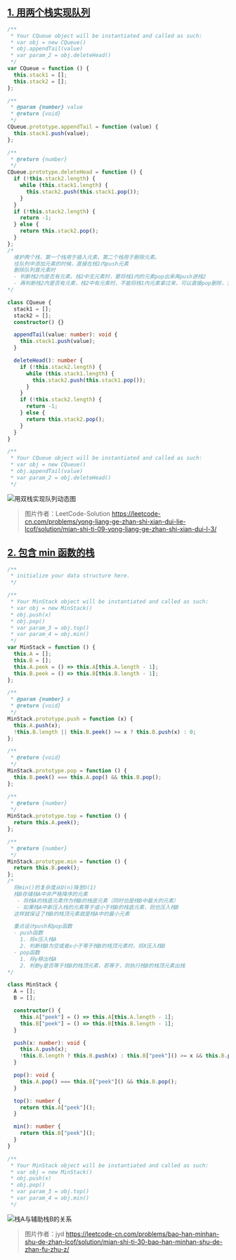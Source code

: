 ## [1. 用两个栈实现队列](https://leetcode-cn.com/problems/yong-liang-ge-zhan-shi-xian-dui-lie-lcof/)

```javascript
/**
 * Your CQueue object will be instantiated and called as such:
 * var obj = new CQueue()
 * obj.appendTail(value)
 * var param_2 = obj.deleteHead()
 */
var CQueue = function () {
  this.stack1 = [];
  this.stack2 = [];
};

/**
 * @param {number} value
 * @return {void}
 */
CQueue.prototype.appendTail = function (value) {
  this.stack1.push(value);
};

/**
 * @return {number}
 */
CQueue.prototype.deleteHead = function () {
  if (!this.stack2.length) {
    while (this.stack1.length) {
      this.stack2.push(this.stack1.pop());
    }
  }
  if (!this.stack2.length) {
    return -1;
  } else {
    return this.stack2.pop();
  }
};
/* 
  维护两个栈，第一个栈用于插入元素，第二个栈用于删除元素。
  往队列中添加元素的时候，直接在栈1内push元素
  删除队列首元素时
  - 判断栈2内是否有元素，栈2中无元素时，要将栈1内的元素pop出来再push进栈2
  - 再判断栈2内是否有元素，栈2中有元素时，不能将栈1内元素拿过来，可以直接pop删除，无元素时返回-1
*/
```

```typescript
class CQueue {
  stack1 = [];
  stack2 = [];
  constructor() {}

  appendTail(value: number): void {
    this.stack1.push(value);
  }

  deleteHead(): number {
    if (!this.stack2.length) {
      while (this.stack1.length) {
        this.stack2.push(this.stack1.pop());
      }
    }
    if (!this.stack2.length) {
      return -1;
    } else {
      return this.stack2.pop();
    }
  }
}

/**
 * Your CQueue object will be instantiated and called as such:
 * var obj = new CQueue()
 * obj.appendTail(value)
 * var param_2 = obj.deleteHead()
 */
```

![用双栈实现队列动态图](https://assets.leetcode-cn.com/solution-static/jianzhi_09/jianzhi_9.gif)

> 图片作者：LeetCode-Solution https://leetcode-cn.com/problems/yong-liang-ge-zhan-shi-xian-dui-lie-lcof/solution/mian-shi-ti-09-yong-liang-ge-zhan-shi-xian-dui-l-3/

## [2. 包含 min 函数的栈](https://leetcode-cn.com/problems/bao-han-minhan-shu-de-zhan-lcof/)

```javascript
/**
 * initialize your data structure here.
 */

/**
 * Your MinStack object will be instantiated and called as such:
 * var obj = new MinStack()
 * obj.push(x)
 * obj.pop()
 * var param_3 = obj.top()
 * var param_4 = obj.min()
 */
var MinStack = function () {
  this.A = [];
  this.B = [];
  this.A.peek = () => this.A[this.A.length - 1];
  this.B.peek = () => this.B[this.B.length - 1];
};

/**
 * @param {number} x
 * @return {void}
 */
MinStack.prototype.push = function (x) {
  this.A.push(x);
  !this.B.length || this.B.peek() >= x ? this.B.push(x) : 0;
};

/**
 * @return {void}
 */
MinStack.prototype.pop = function () {
  this.B.peek() === this.A.pop() && this.B.pop();
};

/**
 * @return {number}
 */
MinStack.prototype.top = function () {
  return this.A.peek();
};

/**
 * @return {number}
 */
MinStack.prototype.min = function () {
  return this.B.peek();
};
/* 
  将min()的复杂度从O(n)降至O(1)
  栈B存储栈A中非严格降序的元素
   - 将栈A的栈底元素作为栈B的栈底元素（同时也是栈B中最大的元素）
   - 如果栈A中新压入栈的元素等于或小于栈B的栈底元素，则也压入栈B
  这样就保证了栈B的栈顶元素就是栈A中的最小元素

  重点设计push和pop函数
  - push函数
    1. 将x压入栈A
    2. 判断栈B为空或者x小于等于栈B的栈顶元素时，将X压入栈B
  - pop函数
    1. 将y移出栈A
    2. 判断y是否等于栈B的栈顶元素，若等于，则执行栈B的栈顶元素出栈
*/
```

```typescript
class MinStack {
  A = [];
  B = [];

  constructor() {
    this.A["peek"] = () => this.A[this.A.length - 1];
    this.B["peek"] = () => this.B[this.B.length - 1];
  }

  push(x: number): void {
    this.A.push(x);
    !this.B.length ? this.B.push(x) : this.B["peek"]() >= x && this.B.push(x);
  }

  pop(): void {
    this.A.pop() === this.B["peek"]() && this.B.pop();
  }

  top(): number {
    return this.A["peek"]();
  }

  min(): number {
    return this.B["peek"]();
  }
}

/**
 * Your MinStack object will be instantiated and called as such:
 * var obj = new MinStack()
 * obj.push(x)
 * obj.pop()
 * var param_3 = obj.top()
 * var param_4 = obj.min()
 */
```

![栈A与辅助栈B的关系](https://pic.leetcode-cn.com/f31f4b7f5e91d46ea610b6685c593e12bf798a9b8336b0560b6b520956dd5272-Picture1.png)

> 图片作者：jyd https://leetcode-cn.com/problems/bao-han-minhan-shu-de-zhan-lcof/solution/mian-shi-ti-30-bao-han-minhan-shu-de-zhan-fu-zhu-z/
